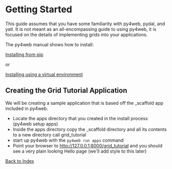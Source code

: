 # Getting Started

This guide assumes that you have some familiarity with py4web, pydal, and yatl.  It is
not meant as an all-encompassing guide to using py4web, it is focused on the details 
of implementing grids into your applications.

The py4web manual shows how to install: 

[Installing from pip](https://py4web.com/_documentation/static/en/chapter-03.html#installing-from-pip)

or 

[Installing using a virtual environment](https://py4web.com/_documentation/static/en/chapter-03.html#installing-using-a-virtual-environment)

## Creating the Grid Tutorial Application

We will be creating a sample application that is based off the _scaffold app included in py4web.

- Locate the apps directory that you created in the install process (py4web setup apps)
- Inside the apps directory copy the _scaffold directory and all its contents to a new directory call grid_tutorial
- start up py4web with the `py4web run apps` command
- Point your browser to http://127.0.0.1:8000/grid_tutorial and you should see a very plain looking Hello page (we'll add style to this later) 


[Back to Index](index.md)